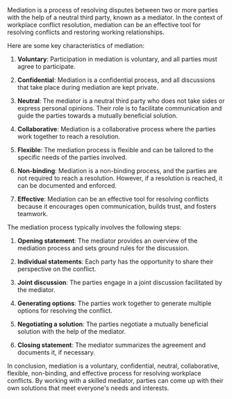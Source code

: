 

Mediation is a process of resolving disputes between two or more parties with the help of a neutral third party, known as a mediator. In the context of workplace conflict resolution, mediation can be an effective tool for resolving conflicts and restoring working relationships.

Here are some key characteristics of mediation:

1. **Voluntary**: Participation in mediation is voluntary, and all parties must agree to participate.

2. **Confidential**: Mediation is a confidential process, and all discussions that take place during mediation are kept private.

3. **Neutral**: The mediator is a neutral third party who does not take sides or express personal opinions. Their role is to facilitate communication and guide the parties towards a mutually beneficial solution.

4. **Collaborative**: Mediation is a collaborative process where the parties work together to reach a resolution.

5. **Flexible**: The mediation process is flexible and can be tailored to the specific needs of the parties involved.

6. **Non-binding**: Mediation is a non-binding process, and the parties are not required to reach a resolution. However, if a resolution is reached, it can be documented and enforced.

7. **Effective**: Mediation can be an effective tool for resolving conflicts because it encourages open communication, builds trust, and fosters teamwork.

The mediation process typically involves the following steps:

1. **Opening statement**: The mediator provides an overview of the mediation process and sets ground rules for the discussion.

2. **Individual statements**: Each party has the opportunity to share their perspective on the conflict.

3. **Joint discussion**: The parties engage in a joint discussion facilitated by the mediator.

4. **Generating options**: The parties work together to generate multiple options for resolving the conflict.

5. **Negotiating a solution**: The parties negotiate a mutually beneficial solution with the help of the mediator.

6. **Closing statement**: The mediator summarizes the agreement and documents it, if necessary.

In conclusion, mediation is a voluntary, confidential, neutral, collaborative, flexible, non-binding, and effective process for resolving workplace conflicts. By working with a skilled mediator, parties can come up with their own solutions that meet everyone's needs and interests.
